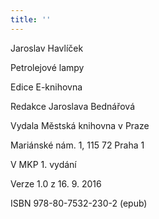 ```yaml
---
title: ''
---
```


Jaroslav Havlíček

Petrolejové lampy

Edice E-knihovna

Redakce Jaroslava Bednářová

Vydala Městská knihovna v Praze

Mariánské nám. 1, 115 72 Praha 1

V MKP 1. vydání

Verze 1.0 z 16. 9. 2016

ISBN 978-80-7532-230-2 (epub)
